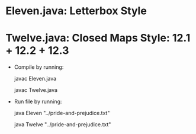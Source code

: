 # Eleven.java: Letterbox Style
# Twelve.java: Closed Maps Style: 12.1 + 12.2 + 12.3

- Compile by running:

    javac Eleven.java
    
    javac Twelve.java
 
- Run file by running:

    java Eleven "../pride-and-prejudice.txt"
    
    java Twelve "../pride-and-prejudice.txt"
